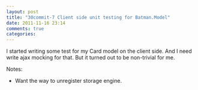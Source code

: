 ```yaml
---
layout: post
title: "30commit-7 Client side unit testing for Batman.Model"
date: 2011-11-16 23:14
comments: true
categories: 
---
```


I started writing some test for my Card model on the client side. 
And I need write ajax mocking for that. But it turned out 
to be non-trivial for me.

Notes:

 * Want the way to unregister storage engine.

